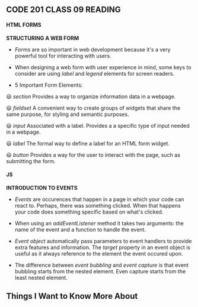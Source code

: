 ## **CODE 201 CLASS 09 READING**

#### **HTML FORMS**

**STRUCTURING A WEB FORM**

* *Forms* are so important in web development because it's a very powerful tool for interacting with users.

* When designing a web form with user experience in mind, some keys to consider are using *label* and *legend* elements for screen readers.

* 5 Important Form Elements:

:smiley: *section* Provides a way to organize information data in a webpage.

:smiley: *fieldset* A convenient way to create groups of widgets that share the same purpose, for styling and semantic purposes.

:smiley: *input* Associated with a label. Provides a a specific type of input needed in a webpage.

:smiley: *label* The formal way to define a label for an HTML form widget.

:smiley: *button* Provides a way for the user to interact with the page, such as submitting the form.

#### **JS** 

**INTRODUCTION TO EVENTS**

* *Events* are occurences that happen in a page in which your code can react to. Perhaps, there was something clicked. When that happens your code does something specific based on what's clicked.

* When using an *addEventListener* method it takes two arguments:  the name of the event and a function to handle the event.

* *Event object* automatically pass parameters to event handlers to provide extra features and information. The *target* property in an event object is useful as it always reference to the element the event occured upon.

* The difference between *event bubbling* and *event capture* is that event bubbling starts from the nested element.  Even capture starts from the least nested element.


## **Things I Want to Know More About**